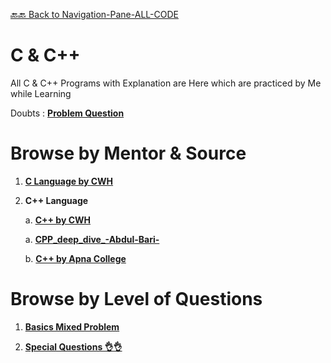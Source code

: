 [🔙🔙  Back to Navigation-Pane-ALL-CODE](https://github.com/All-CODE-with-Explanation/Navigation-Pane-ALL-CODE-)

# C & C++
All C &amp; C++ Programs with Explanation are Here which are practiced by Me while Learning

Doubts : [**Problem Question**](https://github.com/All-CODE-with-Explanation/C_and_CPP/tree/main/Doubts_are_Here)

# Browse by Mentor & Source

1. [**C Language by CWH**](https://github.com/All-CODE-with-Explanation/C_and_CPP/tree/main/Learned_From_YT/C_Language_CodeWithHarry)

2.  **C++ Language**

    a. [**C++ by CWH**](https://github.com/All-CODE-with-Explanation/C_and_CPP/tree/main/Learned_From_YT/C%2B%2B_by_Code_With_Harry)

    a. [**CPP_deep_dive_-Abdul-Bari-**](https://github.com/All-CODE-with-Explanation/CPP_deep_dive_-Abdul-Bari-)

    b. [**C++ by Apna College**](https://github.com/All-CODE-with-Explanation/C_and_CPP/tree/main/Learned_From_YT/C%2B%2Bby_Apna_College)


# Browse by Level of Questions

1. [**Basics Mixed Problem**](https://github.com/All-CODE-with-Explanation/C_and_CPP/tree/main/Basics%20Mixed%20Program)

2. [**Special Questions 👌👌**](https://github.com/All-CODE-with-Explanation/C_and_CPP/tree/main/Special%20Questions%F0%9F%91%8C%F0%9F%91%8C%F0%9F%91%8C)
